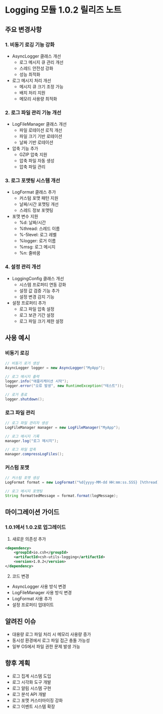 # Logging 모듈 1.0.2 릴리즈 노트

## 주요 변경사항

### 1. 비동기 로깅 기능 강화
- AsyncLogger 클래스 개선
  - 로그 메시지 큐 관리 개선
  - 스레드 안전성 강화
  - 성능 최적화
- 로그 메시지 처리 개선
  - 메시지 큐 크기 조정 가능
  - 배치 처리 지원
  - 메모리 사용량 최적화

### 2. 로그 파일 관리 기능 개선
- LogFileManager 클래스 개선
  - 파일 로테이션 로직 개선
  - 파일 크기 기반 로테이션
  - 날짜 기반 로테이션
- 압축 기능 추가
  - GZIP 압축 지원
  - 압축 파일 자동 생성
  - 압축 파일 관리

### 3. 로그 포맷팅 시스템 개선
- LogFormat 클래스 추가
  - 커스텀 포맷 패턴 지원
  - 날짜/시간 포맷팅 개선
  - 스레드 정보 포맷팅
- 포맷 변수 지원
  - %d: 날짜/시간
  - %thread: 스레드 이름
  - %-5level: 로그 레벨
  - %logger: 로거 이름
  - %msg: 로그 메시지
  - %n: 줄바꿈

### 4. 설정 관리 개선
- LoggingConfig 클래스 개선
  - 시스템 프로퍼티 연동 강화
  - 설정 값 검증 기능 추가
  - 설정 변경 감지 기능
- 설정 프로퍼티 추가
  - 로그 파일 압축 설정
  - 로그 보관 기간 설정
  - 로그 파일 크기 제한 설정

## 사용 예시

### 비동기 로깅
```java
// 비동기 로거 생성
AsyncLogger logger = new AsyncLogger("MyApp");

// 로그 메시지 출력
logger.info("애플리케이션 시작");
logger.error("오류 발생", new RuntimeException("테스트"));

// 로거 종료
logger.shutdown();
```

### 로그 파일 관리
```java
// 로그 파일 관리자 생성
LogFileManager manager = new LogFileManager("MyApp");

// 로그 메시지 기록
manager.log("로그 메시지");

// 로그 파일 압축
manager.compressLogFiles();
```

### 커스텀 포맷
```java
// 커스텀 포맷 생성
LogFormat format = new LogFormat("%d{yyyy-MM-dd HH:mm:ss.SSS} [%thread] %-5level %logger{36} - %msg%n");

// 로그 메시지 포맷팅
String formattedMessage = format.format(logMessage);
```

## 마이그레이션 가이드

### 1.0.1에서 1.0.2로 업그레이드
1. 새로운 의존성 추가
```xml
<dependency>
    <groupId>io.csh</groupId>
    <artifactId>csh-utils-logging</artifactId>
    <version>1.0.2</version>
</dependency>
```

2. 코드 변경
- AsyncLogger 사용 방식 변경
- LogFileManager 사용 방식 변경
- LogFormat 사용 추가
- 설정 프로퍼티 업데이트

## 알려진 이슈
- 대용량 로그 파일 처리 시 메모리 사용량 증가
- 동시성 환경에서 로그 파일 접근 충돌 가능성
- 일부 OS에서 파일 권한 문제 발생 가능

## 향후 계획
- 로그 집계 시스템 도입
- 로그 시각화 도구 개발
- 로그 알림 시스템 구현
- 로그 분석 API 개발
- 로그 포맷 커스터마이징 강화
- 로그 이벤트 시스템 확장 